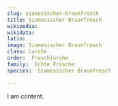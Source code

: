 ```yaml
---
slug: siamesischer-braunfrosch
title: Siamesischer Braunfrosch
wikipedia: 
wikidata: 
latin:
image: Siamesischer Braunfrosch
class: Lurche
order:  Froschlurche
family:  Echte Frösche
species:  Siamesischer Braunfrosch

---
```


I am content.
